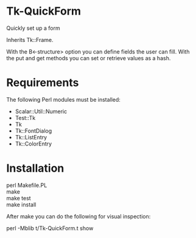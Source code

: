 # Tk-QuickForm
Quickly set up a form

Inherits Tk::Frame.

With the B<-structure> option you can define
fields the user can fill. With the put and get methods you can set or retrieve values as a hash.


# Requirements

The following Perl modules must be installed:

  * Scalar::Util::Numeric
  * Test::Tk
  * Tk
  * Tk::FontDialog
  * Tk::ListEntry
  * Tk::ColorEntry

# Installation

perl Makefile.PL  
make  
make test  
make install  

After make you can do the following for visual inspection:

perl -Mblib t/Tk-QuickForm.t show  


